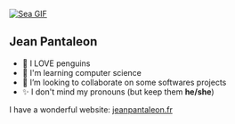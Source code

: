 [![Sea GIF](https://www.jeanpantaleon.fr/github_image.gif)](https://giphy.com/gifs/turquoise-purple-clouds-water-aesthetic-798oH0WDEQnicM4857)

## Jean Pantaleon

- 🐧 I LOVE penguins
- 🌱 I'm learning computer science
- 👯 I’m looking to collaborate on some softwares projects
- ✨ I don't mind my pronouns (but keep them **he/she**)

I have a wonderful website: [jeanpantaleon.fr](https://www.jeanpantaleon.fr/)
